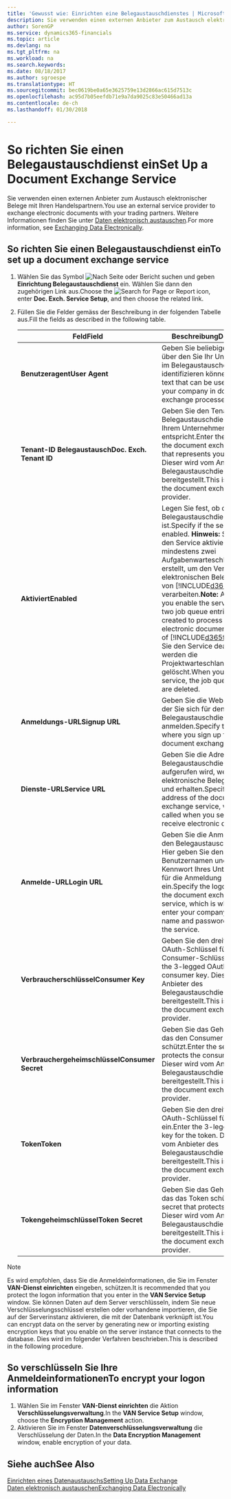 ```yaml
---
title: 'Gewusst wie: Einrichten eine Belegaustauschdienstes | Microsoft Docs'
description: Sie verwenden einen externen Anbieter zum Austausch elektronischer Belege mit Ihren Handelspartnern.
author: SorenGP
ms.service: dynamics365-financials
ms.topic: article
ms.devlang: na
ms.tgt_pltfrm: na
ms.workload: na
ms.search.keywords: 
ms.date: 08/18/2017
ms.author: sgroespe
ms.translationtype: HT
ms.sourcegitcommit: bec0619be0a65e3625759e13d2866ac615d7513c
ms.openlocfilehash: ac95d7b05eefdb71e9a7da9025c83e50466ad13a
ms.contentlocale: de-ch
ms.lasthandoff: 01/30/2018

---
```

# <a name="set-up-a-document-exchange-service"></a><span data-ttu-id="db5f3-103">So richten Sie einen Belegaustauschdienst ein</span><span class="sxs-lookup"><span data-stu-id="db5f3-103">Set Up a Document Exchange Service</span></span>
<span data-ttu-id="db5f3-104">Sie verwenden einen externen Anbieter zum Austausch elektronischer Belege mit Ihren Handelspartnern.</span><span class="sxs-lookup"><span data-stu-id="db5f3-104">You use an external service provider to exchange electronic documents with your trading partners.</span></span> <span data-ttu-id="db5f3-105">Weitere Informationen finden Sie unter [Daten elektronisch austauschen](across-data-exchange.md).</span><span class="sxs-lookup"><span data-stu-id="db5f3-105">For more information, see [Exchanging Data Electronically](across-data-exchange.md).</span></span>  

## <a name="to-set-up-a-document-exchange-service"></a><span data-ttu-id="db5f3-106">So richten Sie einen Belegaustauschdienst ein</span><span class="sxs-lookup"><span data-stu-id="db5f3-106">To set up a document exchange service</span></span>  
1. <span data-ttu-id="db5f3-107">Wählen Sie das Symbol ![Nach Seite oder Bericht suchen](media/ui-search/search_small.png "Nach Seite oder Bericht suchen") und geben **Einrichtung Belegaustauschdienst** ein. Wählen Sie dann den zugehörigen Link aus.</span><span class="sxs-lookup"><span data-stu-id="db5f3-107">Choose the ![Search for Page or Report](media/ui-search/search_small.png "Search for Page or Report icon") icon, enter **Doc. Exch. Service Setup**, and then choose the related link.</span></span>  
2. <span data-ttu-id="db5f3-108">Füllen Sie die Felder gemäss der Beschreibung in der folgenden Tabelle aus.</span><span class="sxs-lookup"><span data-stu-id="db5f3-108">Fill the fields as described in the following table.</span></span>  

    |<span data-ttu-id="db5f3-109">Feld</span><span class="sxs-lookup"><span data-stu-id="db5f3-109">Field</span></span>|<span data-ttu-id="db5f3-110">Beschreibung</span><span class="sxs-lookup"><span data-stu-id="db5f3-110">Description</span></span>|  
    |---------------------------------|---------------------------------------|  
    |<span data-ttu-id="db5f3-111">**Benutzeragent**</span><span class="sxs-lookup"><span data-stu-id="db5f3-111">**User Agent**</span></span>|<span data-ttu-id="db5f3-112">Geben Sie beliebigen Text ein, über den Sie Ihr Unternehmen im Belegaustauschdienst identifizieren können</span><span class="sxs-lookup"><span data-stu-id="db5f3-112">Enter any text that can be used to identify your company in document exchange processes.</span></span>|  
    |<span data-ttu-id="db5f3-113">**Tenant-ID Belegaustausch**</span><span class="sxs-lookup"><span data-stu-id="db5f3-113">**Doc. Exch. Tenant ID**</span></span>|<span data-ttu-id="db5f3-114">Geben Sie den Tenant beim Belegaustauschdienst an, der Ihrem Unternehmen entspricht.</span><span class="sxs-lookup"><span data-stu-id="db5f3-114">Enter the tenant in the document exchange service that represents your company.</span></span> <span data-ttu-id="db5f3-115">Dieser wird vom Anbieter des Belegaustauschdienstes bereitgestellt.</span><span class="sxs-lookup"><span data-stu-id="db5f3-115">This is provided by the document exchange service provider.</span></span>|  
    |<span data-ttu-id="db5f3-116">**Aktiviert**</span><span class="sxs-lookup"><span data-stu-id="db5f3-116">**Enabled**</span></span>|<span data-ttu-id="db5f3-117">Legen Sie fest, ob der Belegaustauschdienst aktiviert ist.</span><span class="sxs-lookup"><span data-stu-id="db5f3-117">Specify if the service is enabled.</span></span> <span data-ttu-id="db5f3-118">**Hinweis:** Sobald Sie den Service aktivieren, werden mindestens zwei Aufgabenwarteschlangenposten erstellt, um den Verkehr von elektronischen Belegen zu und von [!INCLUDE[d365fin](includes/d365fin_md.md)] zu verarbeiten.</span><span class="sxs-lookup"><span data-stu-id="db5f3-118">**Note:**  As soon as you enable the service, at least two job queue entries are created to process the traffic of electronic documents in and out of [!INCLUDE[d365fin](includes/d365fin_md.md)].</span></span> <span data-ttu-id="db5f3-119">Wenn Sie den Service deaktivieren, werden die Projektwarteschlangenposten gelöscht.</span><span class="sxs-lookup"><span data-stu-id="db5f3-119">When you disable the service, the job queue entries are deleted.</span></span>|  
    |<span data-ttu-id="db5f3-120">**Anmeldungs-URL**</span><span class="sxs-lookup"><span data-stu-id="db5f3-120">**Signup URL**</span></span>|<span data-ttu-id="db5f3-121">Geben Sie die Webseite an, auf der Sie sich für den Belegaustauschdienst anmelden.</span><span class="sxs-lookup"><span data-stu-id="db5f3-121">Specify the web page where you sign up for the document exchange service.</span></span>|  
    |<span data-ttu-id="db5f3-122">**Dienste-URL**</span><span class="sxs-lookup"><span data-stu-id="db5f3-122">**Service URL**</span></span>|<span data-ttu-id="db5f3-123">Geben Sie die Adresse des Belegaustauschdienst an, die aufgerufen wird, wenn Sie elektronische Belege versenden und erhalten.</span><span class="sxs-lookup"><span data-stu-id="db5f3-123">Specify the address of the document exchange service, which will be called when you send and receive electronic documents.</span></span>|  
    |<span data-ttu-id="db5f3-124">**Anmelde-URL**</span><span class="sxs-lookup"><span data-stu-id="db5f3-124">**Login URL**</span></span>|<span data-ttu-id="db5f3-125">Geben Sie die Anmeldeseite für den Belegaustauschdienst an. Hier geben Sie den Benutzernamen und das Kennwort Ihres Unternehmens für die Anmeldung beim Service ein.</span><span class="sxs-lookup"><span data-stu-id="db5f3-125">Specify the logon page for the document exchange service, which is where you enter your company’s user name and password to log on to the service.</span></span>|  
    |<span data-ttu-id="db5f3-126">**Verbraucherschlüssel**</span><span class="sxs-lookup"><span data-stu-id="db5f3-126">**Consumer Key**</span></span>|<span data-ttu-id="db5f3-127">Geben Sie den dreiteiligen OAuth-Schlüssel für den Consumer-Schlüssel ein.</span><span class="sxs-lookup"><span data-stu-id="db5f3-127">Enter the 3-legged OAuth key for the consumer key.</span></span> <span data-ttu-id="db5f3-128">Dieser wird vom Anbieter des Belegaustauschdienstes bereitgestellt.</span><span class="sxs-lookup"><span data-stu-id="db5f3-128">This is provided by the document exchange service provider.</span></span>|  
    |<span data-ttu-id="db5f3-129">**Verbrauchergeheimschlüssel**</span><span class="sxs-lookup"><span data-stu-id="db5f3-129">**Consumer Secret**</span></span>|<span data-ttu-id="db5f3-130">Geben Sie das Geheimnis ein, das den Consumer-Schlüssel schützt.</span><span class="sxs-lookup"><span data-stu-id="db5f3-130">Enter the secret that protects the consumer key.</span></span> <span data-ttu-id="db5f3-131">Dieser wird vom Anbieter des Belegaustauschdienstes bereitgestellt.</span><span class="sxs-lookup"><span data-stu-id="db5f3-131">This is provided by the document exchange service provider.</span></span>|  
    |<span data-ttu-id="db5f3-132">**Token**</span><span class="sxs-lookup"><span data-stu-id="db5f3-132">**Token**</span></span>|<span data-ttu-id="db5f3-133">Geben Sie den dreiteiligen OAuth-Schlüssel für das Token ein.</span><span class="sxs-lookup"><span data-stu-id="db5f3-133">Enter the 3-legged OAuth key for the token.</span></span> <span data-ttu-id="db5f3-134">Dieser wird vom Anbieter des Belegaustauschdienstes bereitgestellt.</span><span class="sxs-lookup"><span data-stu-id="db5f3-134">This is provided by the document exchange service provider.</span></span>|  
    |<span data-ttu-id="db5f3-135">**Tokengeheimschlüssel**</span><span class="sxs-lookup"><span data-stu-id="db5f3-135">**Token Secret**</span></span>|<span data-ttu-id="db5f3-136">Geben Sie das Geheimnis ein, das das Token schützt.</span><span class="sxs-lookup"><span data-stu-id="db5f3-136">Enter the secret that protects the token.</span></span> <span data-ttu-id="db5f3-137">Dieser wird vom Anbieter des Belegaustauschdienstes bereitgestellt.</span><span class="sxs-lookup"><span data-stu-id="db5f3-137">This is provided by the document exchange service provider.</span></span>|  

> [!NOTE]  
>  <span data-ttu-id="db5f3-138">Es wird empfohlen, dass Sie die Anmeldeinformationen, die Sie im Fenster **VAN-Dienst einrichten** eingeben, schützen.</span><span class="sxs-lookup"><span data-stu-id="db5f3-138">It is recommended that you protect the logon information that you enter in the **VAN Service Setup** window.</span></span> <span data-ttu-id="db5f3-139">Sie können Daten auf dem Server verschlüsseln, indem Sie neue Verschlüsselungsschlüssel erstellen oder vorhandene importieren, die Sie auf der Serverinstanz aktivieren, die mit der Datenbank verknüpft ist.</span><span class="sxs-lookup"><span data-stu-id="db5f3-139">You can encrypt data on the server by generating new or importing existing encryption keys that you enable on the server instance that connects to the database.</span></span> <span data-ttu-id="db5f3-140">Dies wird im folgender Verfahren beschrieben.</span><span class="sxs-lookup"><span data-stu-id="db5f3-140">This is described in the following procedure.</span></span>  

## <a name="to-encrypt-your-logon-information"></a><span data-ttu-id="db5f3-141">So verschlüsseln Sie Ihre Anmeldeinformationen</span><span class="sxs-lookup"><span data-stu-id="db5f3-141">To encrypt your logon information</span></span>  
1. <span data-ttu-id="db5f3-142">Wählen Sie im Fenster **VAN-Dienst einrichten** die Aktion **Verschlüsselungsverwaltung**.</span><span class="sxs-lookup"><span data-stu-id="db5f3-142">In the **VAN Service Setup** window, choose the **Encryption Management** action.</span></span>  
2. <span data-ttu-id="db5f3-143">Aktivieren Sie im Fenster **Datenverschlüsselungsverwaltung** die Verschlüsselung der Daten.</span><span class="sxs-lookup"><span data-stu-id="db5f3-143">In the **Data Encryption Management** window, enable encryption of your data.</span></span> <!--For more information, see [Manage Data Encryption](../manage-data-encryption.md).-->  

## <a name="see-also"></a><span data-ttu-id="db5f3-144">Siehe auch</span><span class="sxs-lookup"><span data-stu-id="db5f3-144">See Also</span></span>  
[<span data-ttu-id="db5f3-145">Einrichten eines Datenaustauschs</span><span class="sxs-lookup"><span data-stu-id="db5f3-145">Setting Up Data Exchange</span></span>](across-set-up-data-exchange.md)  
[<span data-ttu-id="db5f3-146">Daten elektronisch austauschen</span><span class="sxs-lookup"><span data-stu-id="db5f3-146">Exchanging Data Electronically</span></span>](across-data-exchange.md)

